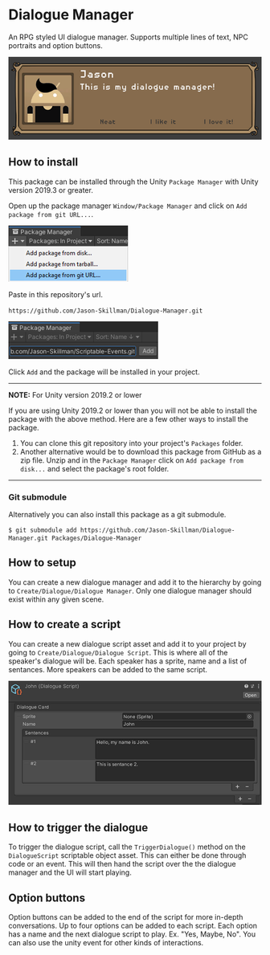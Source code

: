 # Dialogue Manager
An RPG styled UI dialogue manager. Supports multiple lines of text, NPC portraits and option buttons.

![dialogue_manager_jason](Documentation~/images/dialogue_manager_jason.png)

## How to install
This package can be installed through the Unity `Package Manager` with Unity version 2019.3 or greater.

Open up the package manager `Window/Package Manager` and click on `Add package from git URL...`.

![unity_package_manager_git_drop_down](Documentation~/images/unity_package_manager_git_drop_down.png)

Paste in this repository's url.

`https://github.com/Jason-Skillman/Dialogue-Manager.git`

![unity_package_manager_git_with_url](Documentation~/images/unity_package_manager_git_with_url.png)

Click `Add` and the package will be installed in your project.

---
**NOTE:** For Unity version 2019.2 or lower

If you are using Unity 2019.2 or lower than you will not be able to install the package with the above method. Here are a few other ways to install the package.
1. You can clone this git repository into your project's `Packages` folder.
1. Another alternative would be to download this package from GitHub as a zip file. Unzip and in the `Package Manager` click on `Add package from disk...` and select the package's root folder.

---

### Git submodule
Alternatively you can also install this package as a git submodule.

```console
$ git submodule add https://github.com/Jason-Skillman/Dialogue-Manager.git Packages/Dialogue-Manager
```

## How to setup
You can create a new dialogue manager and add it to the hierarchy by going to `Create/Dialogue/Dialogue Manager`. Only one dialogue manager should exist within any given scene.

## How to create a script
You can create a new dialogue script asset and add it to your project by going to `Create/Dialogue/Dialogue Script`. This is where all of the speaker's dialogue will be. Each speaker has a sprite, name and a list of sentances. More speakers can be added to the same script.

![dialogue_manager_john_script](Documentation~/images/dialogue_manager_john_script.png)

## How to trigger the dialogue
To trigger the dialogue script, call the `TriggerDialogue()` method on the `DialogueScript` scriptable object asset. This can either be done through code or an event. This will then hand the script over the the dialogue manager and the UI will start playing.

## Option buttons
Option buttons can be added to the end of the script for more in-depth conversations. Up to four options can be added to each script. Each option has a name and the next dialogue script to play. Ex. "Yes, Maybe, No". You can also use the unity event for other kinds of interactions.

